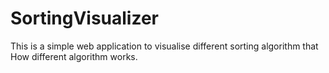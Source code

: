 # SortingVisualizer
This is a simple web application to visualise different sorting algorithm that How different algorithm works.
